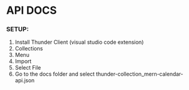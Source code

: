 # API DOCS

### SETUP: 
1. Install Thunder Client (visual studio code extension) 
2. Collections
3. Menu
4. Import
5. Select File
6. Go to the docs folder and select thunder-collection_mern-calendar-api.json
